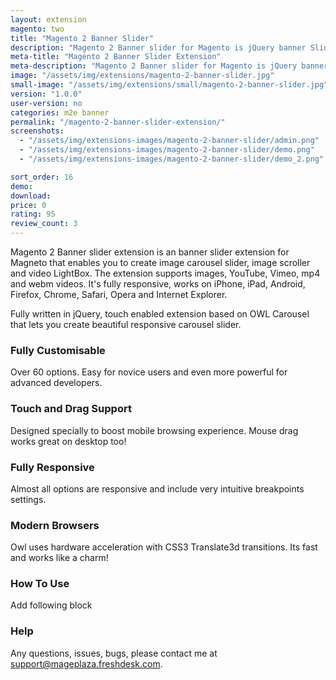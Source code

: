 ```yaml
---
layout: extension
magento: two
title: "Magento 2 Banner Slider"
description: "Magento 2 Banner slider for Magento is jQuery banner Slider you can create Unlimited beautiful responsive banner Slider"
meta-title: "Magento 2 Banner Slider Extension"
meta-description: "Magento 2 Banner slider for Magento is jQuery banner Slider you can create Unlimited beautiful responsive banner Slider"
image: "/assets/img/extensions/magento-2-banner-slider.jpg"
small-image: "/assets/img/extensions/small/magento-2-banner-slider.jpg"
version: "1.0.0"
user-version: no
categories: m2e banner
permalink: "/magento-2-banner-slider-extension/"
screenshots:
  - "/assets/img/extensions-images/magento-2-banner-slider/admin.png"
  - "/assets/img/extensions-images/magento-2-banner-slider/demo.png"
  - "/assets/img/extensions-images/magento-2-banner-slider/demo_2.png"

sort_order: 16
demo: 
download: 
price: 0
rating: 95
review_count: 3
---
```



<p>Magento 2 Banner slider extension is an banner slider extension for Magneto that enables you to create image carousel slider, image scroller and video LightBox. The extension supports images, YouTube, Vimeo, mp4 and webm videos. It's fully responsive, works on iPhone, iPad, Android, Firefox, Chrome, Safari, Opera and Internet Explorer.</p>
<p>Fully written in jQuery, touch enabled extension based on OWL Carousel that lets you create beautiful responsive carousel slider.</p>



<h3>Fully Customisable</h3>
<p>Over 60 options. Easy for novice users and even more powerful for advanced developers.</p>

<h3>Touch and Drag Support</h3>
<p>Designed specially to boost mobile browsing experience. Mouse drag works great on desktop too!</p>


<h3>Fully Responsive</h3>
Almost all options are responsive and include very intuitive breakpoints settings.


<h3>Modern Browsers</h3>
<p>Owl uses hardware acceleration with CSS3 Translate3d transitions. Its fast and works like a charm!</p>


<h3>How To Use</h3>


<p>Add following block </p>


	




<h3>Help</h3>

Any questions, issues, bugs, please contact me at support@mageplaza.freshdesk.com.

